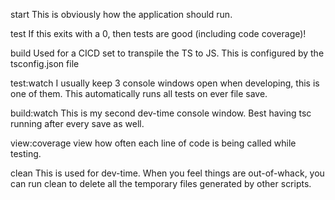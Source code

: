start
This is obviously how the application should run.

test
If this exits with a 0, then tests are good (including code coverage)!

build
Used for a CICD set to transpile the TS to JS.
This is configured by the tsconfig.json file

test:watch
I usually keep 3 console windows open when developing, this is one of them.
This automatically runs all tests on ever file save.

build:watch
This is my second dev-time console window.
Best having tsc running after every save as well.

view:coverage
view how often each line of code is being called while testing.

clean
This is used for dev-time. When you feel things are out-of-whack, you can run clean to delete all the temporary files generated by other scripts.
